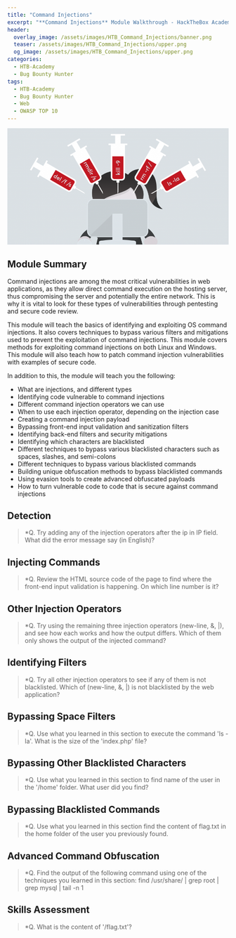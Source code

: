 ```yaml
---
title: "Command Injections"
excerpt: "**Command Injections** Module Walkthrough - HackTheBox Academy"
header:
  overlay_image: /assets/images/HTB_Command_Injections/banner.png
  teaser: /assets/images/HTB_Command_Injections/upper.png
  og_image: /assets/images/HTB_Command_Injections/upper.png
categories:
  - HTB-Academy
  - Bug Bounty Hunter
tags:
  - HTB-Academy
  - Bug Bounty Hunter
  - Web
  - OWASP TOP 10
---
```

![image-center](\assets\images\HTB_Command_Injections\upper.png)
## Module Summary


Command injections are among the most critical vulnerabilities in web applications, as they allow direct command execution on the hosting server, thus compromising the server and potentially the entire network. This is why it is vital to look for these types of vulnerabilities through pentesting and secure code review.

This module will teach the basics of identifying and exploiting OS command injections. It also covers techniques to bypass various filters and mitigations used to prevent the exploitation of command injections. This module covers methods for exploiting command injections on both Linux and Windows. This module will also teach how to patch command injection vulnerabilities with examples of secure code.

In addition to this, the module will teach you the following:

  - What are injections, and different types
  - Identifying code vulnerable to command injections
  - Different command injection operators we can use
  - When to use each injection operator, depending on the injection case
  - Creating a command injection payload
  - Bypassing front-end input validation and sanitization filters
  - Identifying back-end filters and security mitigations
  - Identifying which characters are blacklisted
  - Different techniques to bypass various blacklisted characters such as spaces, slashes, and semi-colons
  - Different techniques to bypass various blacklisted commands
  - Building unique obfuscation methods to bypass blacklisted commands
  - Using evasion tools to create advanced obfuscated payloads
  - How to turn vulnerable code to code that is secure against command injections



## Detection

>*Q. Try adding any of the injection operators after the ip in IP field. What did the error message say (in English)?

## Injecting Commands

>*Q. Review the HTML source code of the page to find where the front-end input validation is happening. On which line number is it?

## Other Injection Operators

>*Q. Try using the remaining three injection operators (new-line, &, |), and see how each works and how the output differs. Which of them only shows the output of the injected command?

## Identifying Filters

>*Q. Try all other injection operators to see if any of them is not blacklisted. Which of (new-line, &, |) is not blacklisted by the web application?

## Bypassing Space Filters

>*Q. Use what you learned in this section to execute the command 'ls -la'. What is the size of the 'index.php' file?

## Bypassing Other Blacklisted Characters

>*Q. Use what you learned in this section to find name of the user in the '/home' folder. What user did you find?

## Bypassing Blacklisted Commands

>*Q. Use what you learned in this section find the content of flag.txt in the home folder of the user you previously found.

## Advanced Command Obfuscation

>*Q. Find the output of the following command using one of the techniques you learned in this section: find /usr/share/ | grep root | grep mysql | tail -n 1

## Skills Assessment

>*Q. What is the content of '/flag.txt'?


